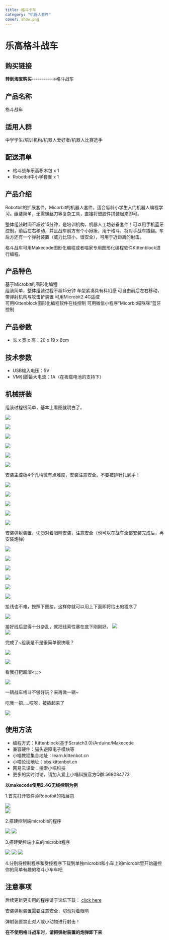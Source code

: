 ```yaml
---
title: 格斗小车
category: "机器人套件"
cover: show.png
---
```


# 乐高格斗战车  

## 购买链接

__转到淘宝购买__----------→格斗战车
## 产品名称   

格斗战车



## 适用人群   

中学学生/培训机构/机器人爱好者/机器人比赛选手   

## 配送清单   

- 格斗战车乐高积木包 x 1   
- Robotbit中小学套餐 x 1   


## 产品介绍  

Robotbit的扩展套件，Micorbit的机器人套件。适合低龄小学生入门机器人编程学习。组装简单，无需螺丝刀等复杂工具，直接将塑胶件拼装起来即可。

整体组装时间不超过15分钟，是培训机构，机器人工坊必备套件！可以用手机蓝牙控制，前后左右移动，并且战车前方有个小揪揪，用于格斗，将对手战车撬翻。车后方还有一个弹射装置（威力比较小，很安全），可用于近距离的射击。

格斗战车可用Makecode图形化编程或者喵家专用图形化编程软件Kittenblock进行编程。

## 产品特色 

基于Microbit的图形化编程   
组装简单，整体组装过程不超15分钟
车型紧凑具有科幻感
可自由前后左右移动，带弹射机构与攻击铲装置
可用Microbit2.4G遥控   
可用Kittenblock图形化编程软件在线控制
可用微信小程序“Micorbit喵咪咪”蓝牙控制

## 产品参数

- 长 x 宽 x 高：20 x 19 x 8cm   

## 技术参数


- USB输入电压：5V   
- VM引脚最大电流：1A（在板载电池的支持下）   


## 机械拼装  

组装过程很简单，基本上看图就明白了。

![](./01.png)   

![](./02.png)   

![](./03.png)   

![](./04.png)   

![](./05.png)   

![](./06.png)   

安装主控板4个孔稍微有点难度，安装注意安全，不要被排针扎到手！

![](./07.png)   

![](./08.png)   

![](./09.png)   

![](./10.png)   

![](./11.png)   

安装弹射装置，切勿对着眼睛安装，注意安全（也可以在战车全部安装完成后，再安装炮弹）

![](./12.png)   

![](./13.png)   

![](./14.png)   

![](./15.png)   

![](./16.png)   

![](./17.png)   

接线也不难，按照下图接，这样你就可以用上下面即将给出的程序了

![](./接线.png)   

 

接好线后显得十分杂乱，就把线索性塞在底下刚刚好。
![](./19.png)  
![](./20.png)   

完成了~组装是不是很简单很快哦？

![](./show_1.png)   

![](./show_2.png)   

看我打靶超溜<;.;>

![](./show_4.png)     

一辆战车格斗不够好玩？来再做一辆~

吃我一招.....哎呀，被撬起来了

![](./show_3.png)   

   


## 使用方法   

- 编程方式：Kittenblock(基于Scratch3.0)/Arduino/Makecode   
- 兼容硬件：猫头避障电子模块等
- 小喵教程集合地址：learn.kittenbot.cn   
- 小喵论坛地址：bbs.kittenbot.cn     
- 网易云课堂：搜索小喵科技   
- 更多的实时讨论，请加入爱上小喵科技官方Q群:568084773   

__以makecode使用2.4G无线控制为例__

1.首先打开软件添Robotbit的拓展包

![](./加包_1.png)  
![](./加包_2.png)  

2.搭建控制端microbit的程序

![](./发送_1.png)
![](./发送_2.png)    
 

3.搭建受控端小车的microbit程序

![](./接收_1.png) 
![](./接收_2.png)
![](./接收_3.png)

4.分别将控制程序和受控程序下载到单独microbit和小车上的microbit里开始遥控你的简单有趣的格斗小车车吧

## 注意事项   

后续更新更实用的程序请于论坛下载： [click here](https://bbs.kittenbot.cn/forum.php?mod=viewthread&tid=445)

安装弹射装置需要注意安全，切勿对着眼睛

弹射装置禁止对人或小动物进行射击！

__在不使用格斗战车时，请把弹射装置的炮弹卸下来__



